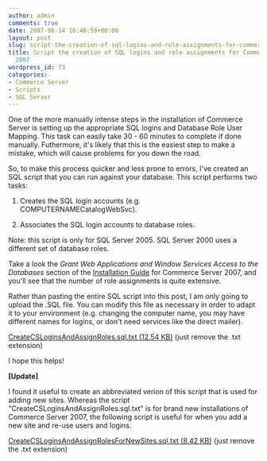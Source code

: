```yaml
---
author: admin
comments: true
date: 2007-06-14 16:46:59+00:00
layout: post
slug: script-the-creation-of-sql-logins-and-role-assignments-for-commerce-server-2007
title: Script the creation of SQL logins and role assignments for Commerce Server
  2007
wordpress_id: 73
categories:
- Commerce Server
- Scripts
- SQL Server
---
```


One of the more manually intense steps in the installation of Commerce Server is setting up the appropriate SQL logins and Database Role User Mapping. This task can easily take 30 - 60 minutes to complete if done manually. Futhermore, it's likely that this is the easiest step to make a mistake, which will cause problems for you down the road.

So, to make this process quicker and less prone to errors, I've created an SQL script that you can run against your database. This script performs two tasks:

1. Creates the SQL login accounts (e.g. COMPUTERNAMECatalogWebSvc).

2. Associates the SQL login accounts to database roles.

Note: this script is only for SQL Server 2005. SQL Server 2000 uses a different set of database roles.

Take a look the _Grant Web Applications and Window Services Access to the Databases_ section of the [Installation Guide](http://go.microsoft.com/fwlink/?LinkID=57268) for Commerce Server 2007, and you'll see that the number of role assignments is quite extensive.

Rather than pasting the entire SQL script into this post, I am only going to upload the .SQL file. You can modify this file as necessary in order to adapt it to your environment (e.g. changing the computer name, you may have different names for logins, or don't need services like the direct mailer).

[CreateCSLoginsAndAssignRoles.sql.txt (12.54 KB)](https://wadewegner.blob.core.windows.net/wordpress/content/binary/CreateCSLoginsAndAssignRoles.sql.txt) (just remove the .txt extension)

I hope this helps!

**[Update]**

I found it useful to create an abbreviated verion of this script that is used for adding new sites. Whereas the script "CreateCSLoginsAndAssignRoles.sql.txt" is for brand new installations of Commerce Server 2007, the following script is useful for when you add a new site and re-use users and logins.

[CreateCSLoginsAndAssignRolesForNewSites.sql.txt (8.42 KB)](https://wadewegner.blob.core.windows.net/wordpress/content/binary/CreateCSLoginsAndAssignRolesForNewSites.sql.txt) (just remove the .txt extension)